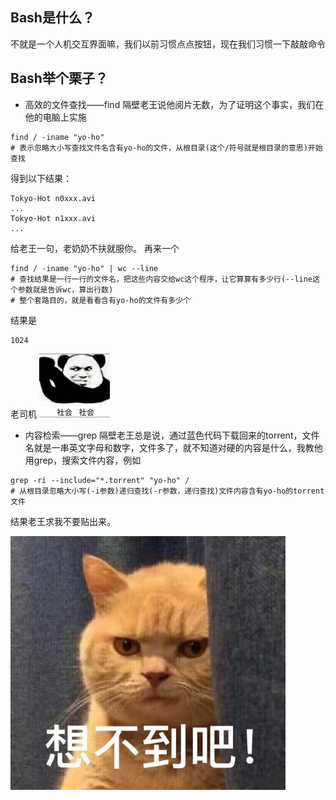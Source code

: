 
## Bash是什么？

不就是一个人机交互界面嘛，我们以前习惯点点按钮，现在我们习惯一下敲敲命令

## Bash举个栗子？

* 高效的文件查找——find
隔壁老王说他阅片无数，为了证明这个事实，我们在他的电脑上实施
```
find / -iname "yo-ho"
# 表示忽略大小写查找文件名含有yo-ho的文件，从根目录(这个/符号就是根目录的意思)开始查找
```
得到以下结果：
```
Tokyo-Hot n0xxx.avi
...
Tokyo-Hot n1xxx.avi
...
```
给老王一句，老奶奶不扶就服你。
再来一个
```
find / -iname "yo-ho" | wc --line
# 查找结果是一行一行的文件名，把这些内容交给wc这个程序，让它算算有多少行(--line这个参数就是告诉wc，算出行数)
# 整个套路目的，就是看看含有yo-ho的文件有多少个
```
结果是
```
1024
```
老司机
![alt text](https://raw.githubusercontent.com/DeepAIExpert/Articles/master/Article1/shehuisheshui.png "社会社会")
* 内容检索——grep
隔壁老王总是说，通过蓝色代码下载回来的torrent，文件名就是一串英文字母和数字，文件多了，就不知道对硬的内容是什么，我教他用grep，搜索文件内容，例如
```
grep -ri --include="*.torrent" "yo-ho" /
# 从根目录忽略大小写(-i参数)递归查找(-r参数，递归查找)文件内容含有yo-ho的torrent文件
```
结果老王求我不要贴出来。    

![alt text](https://raw.githubusercontent.com/DeepAIExpert/Articles/master/Article1/suprising.jpg "想不到吧!")
